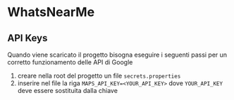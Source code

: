 # WhatsNearMe
## API Keys
Quando viene scaricato il progetto bisogna eseguire i seguenti passi per un corretto funzionamento delle API di Google
1. creare nella root del progetto un file `secrets.properties`
2. inserire nel file la riga `MAPS_API_KEY=<YOUR_API_KEY>` dove `YOUR_API_KEY` deve essere sostituita dalla chiave